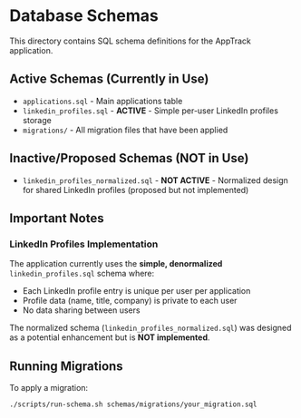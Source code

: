 # Database Schemas

This directory contains SQL schema definitions for the AppTrack application.

## Active Schemas (Currently in Use)

- `applications.sql` - Main applications table
- `linkedin_profiles.sql` - **ACTIVE** - Simple per-user LinkedIn profiles storage
- `migrations/` - All migration files that have been applied

## Inactive/Proposed Schemas (NOT in Use)

- `linkedin_profiles_normalized.sql` - **NOT ACTIVE** - Normalized design for shared LinkedIn profiles (proposed but not implemented)

## Important Notes

### LinkedIn Profiles Implementation
The application currently uses the **simple, denormalized** `linkedin_profiles.sql` schema where:
- Each LinkedIn profile entry is unique per user per application
- Profile data (name, title, company) is private to each user
- No data sharing between users

The normalized schema (`linkedin_profiles_normalized.sql`) was designed as a potential enhancement but is **NOT implemented**.

## Running Migrations

To apply a migration:
```bash
./scripts/run-schema.sh schemas/migrations/your_migration.sql
```